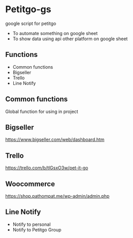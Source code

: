 # Petitgo-gs

google script for petitgo

 - To automate something on google sheet
 - To show data using api other platform on google sheet

## Functions
- Common functions
- Bigseller
- Trello
- Line Notify

## Common functions
Global function for using in project

## Bigseller
https://www.bigseller.com/web/dashboard.htm

## Trello
https://trello.com/b/tlGsxO3w/pet-it-go

## Woocommerce
https://shop.pathompat.me/wp-admin/admin.php

## Line Notify
- Notify to personal
- Notify to Petitgo Group


